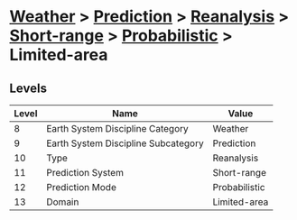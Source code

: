 # [Weather](../../../../..) > [Prediction](../../../..) > [Reanalysis](../../..) > [Short-range](../..) > [Probabilistic](..) > Limited-area

## Levels

| Level | Name | Value |
|-----|-----|-----|
| 8 | Earth System Discipline Category | Weather |
| 9 | Earth System Discipline Subcategory | Prediction |
| 10 | Type | Reanalysis |
| 11 | Prediction System | Short-range |
| 12 | Prediction Mode | Probabilistic |
| 13 | Domain | Limited-area |
